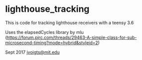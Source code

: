 # lighthouse_tracking


This is code for tracking lighthouse receivers with a teensy 3.6

Uses the elapsedCycles library by mlu (https://forum.pjrc.com/threads/29463-A-simple-class-for-sub-microsecond-timing?mode=hybrid&styleid=2)

Sept 2017
jvoigts@mit.edu
